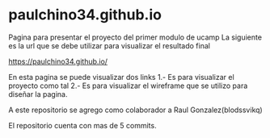 # paulchino34.github.io
Pagina para presentar el proyecto del primer modulo de ucamp
La siguiente es la url que se debe utilizar para visualizar el resultado final

https://paulchino34.github.io/

En esta pagina se puede visualizar dos links
1.- Es para visualizar el proyecto como tal
2.- Es para visualizar el wireframe que se utilizo para diseñar la pagina.


A este repositorio se agrego como colaborador a Raul Gonzalez(blodssvikq)

El repositorio cuenta con mas de 5 commits.

